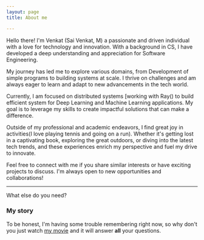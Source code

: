 ```yaml
---
layout: page
title: About me

---
```


Hello there! I'm Venkat (Sai Venkat, M) a passionate and driven individual with a love for technology and innovation. With a background in CS, I have developed a deep understanding and appreciation for Software Engineering.

My journey has led me to explore various domains, from Development of simple programs  to building systems at scale. I thrive on challenges and am always eager to learn and adapt to new advancements in the tech world.

Currently, I am focused on distributed systems [working with Ray() to build efficient system for Deep Learning and Machine Learning applications. My goal is to leverage my skills to create impactful solutions that can make a difference.

Outside of my professional and academic endeavors, I find great joy in activities(I love playing tennis and going on a run). Whether it's getting lost in a captivating book, exploring the great outdoors, or diving into the latest tech trends, and these experiences enrich my perspective and fuel my drive to innovate.


Feel free to connect with me if you share similar interests or have exciting projects to discuss. I'm always open to new opportunities and collaborations!

---



What else do you need?

### My story

To be honest, I'm having some trouble remembering right now, so why don't you just watch [my movie](https://en.wikipedia.org/wiki/The_Princess_Bride_%28film%29) and it will answer **all** your questions.
